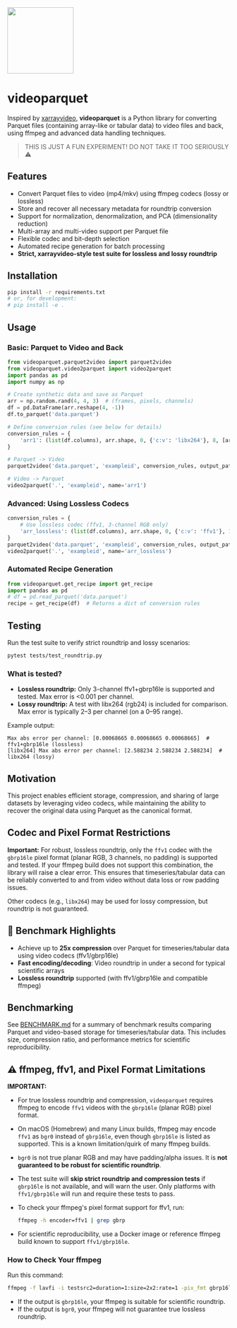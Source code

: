 <img src="https://github.com/user-attachments/assets/eca17ccf-4e9f-425d-b6a7-fbca8b47da94" width=150 />

# videoparquet

Inspired by [xarrayvideo](https://github.com/IPL-UV/xarrayvideo), **videoparquet** is a Python library for converting Parquet files (containing array-like or tabular data) to video files and back, using ffmpeg and advanced data handling techniques.

> THIS IS JUST A FUN EXPERIMENT! DO NOT TAKE IT TOO SERIOUSLY ⚠️

## Features
- Convert Parquet files to video (mp4/mkv) using ffmpeg codecs (lossy or lossless)
- Store and recover all necessary metadata for roundtrip conversion
- Support for normalization, denormalization, and PCA (dimensionality reduction)
- Multi-array and multi-video support per Parquet file
- Flexible codec and bit-depth selection
- Automated recipe generation for batch processing
- **Strict, xarrayvideo-style test suite for lossless and lossy roundtrip**

## Installation

```bash
pip install -r requirements.txt
# or, for development:
# pip install -e .
```

## Usage

### Basic: Parquet to Video and Back
```python
from videoparquet.parquet2video import parquet2video
from videoparquet.video2parquet import video2parquet
import pandas as pd
import numpy as np

# Create synthetic data and save as Parquet
arr = np.random.rand(4, 4, 3)  # (frames, pixels, channels)
df = pd.DataFrame(arr.reshape(4, -1))
df.to_parquet('data.parquet')

# Define conversion rules (see below for details)
conversion_rules = {
    'arr1': (list(df.columns), arr.shape, 0, {'c:v': 'libx264'}, 8, [arr.min(), arr.max()])
}

# Parquet -> Video
parquet2video('data.parquet', 'exampleid', conversion_rules, output_path='.')

# Video -> Parquet
video2parquet('.', 'exampleid', name='arr1')
```

### Advanced: Using Lossless Codecs
```python
conversion_rules = {
    # Use lossless codec (ffv1, 3-channel RGB only)
    'arr_lossless': (list(df.columns), arr.shape, 0, {'c:v': 'ffv1'}, 16, [arr.min(), arr.max()])
}
parquet2video('data.parquet', 'exampleid', conversion_rules, output_path='.')
video2parquet('.', 'exampleid', name='arr_lossless')
```

### Automated Recipe Generation
```python
from videoparquet.get_recipe import get_recipe
import pandas as pd
# df = pd.read_parquet('data.parquet')
recipe = get_recipe(df)  # Returns a dict of conversion rules
```

## Testing
Run the test suite to verify strict roundtrip and lossy scenarios:
```bash
pytest tests/test_roundtrip.py
```

### What is tested?
- **Lossless roundtrip:** Only 3-channel ffv1+gbrp16le is supported and tested. Max error is <0.001 per channel.
- **Lossy roundtrip:** A test with libx264 (rgb24) is included for comparison. Max error is typically 2–3 per channel (on a 0–95 range).

Example output:
```
Max abs error per channel: [0.00068665 0.00068665 0.00068665]  # ffv1+gbrp16le (lossless)
[libx264] Max abs error per channel: [2.588234 2.588234 2.588234]  # libx264 (lossy)
```

## Motivation
This project enables efficient storage, compression, and sharing of large datasets by leveraging video codecs, while maintaining the ability to recover the original data using Parquet as the canonical format.

## Codec and Pixel Format Restrictions

**Important:** For robust, lossless roundtrip, only the `ffv1` codec with the `gbrp16le` pixel format (planar RGB, 3 channels, no padding) is supported and tested. If your ffmpeg build does not support this combination, the library will raise a clear error. This ensures that timeseries/tabular data can be reliably converted to and from video without data loss or row padding issues.

Other codecs (e.g., `libx264`) may be used for lossy compression, but roundtrip is not guaranteed.

## 🚀 Benchmark Highlights
- Achieve up to **25x compression** over Parquet for timeseries/tabular data using video codecs (ffv1/gbrp16le)
- **Fast encoding/decoding**: Video roundtrip in under a second for typical scientific arrays
- **Lossless roundtrip** supported (with ffv1/gbrp16le and compatible ffmpeg)

## Benchmarking

See [BENCHMARK.md](BENCHMARK.md) for a summary of benchmark results comparing Parquet and video-based storage for timeseries/tabular data. This includes size, compression ratio, and performance metrics for scientific reproducibility.

## ⚠️ ffmpeg, ffv1, and Pixel Format Limitations

**IMPORTANT:**

- For true lossless roundtrip and compression, `videoparquet` requires ffmpeg to encode `ffv1` videos with the `gbrp16le` (planar RGB) pixel format.
- On macOS (Homebrew) and many Linux builds, ffmpeg may encode `ffv1` as `bgr0` instead of `gbrp16le`, even though `gbrp16le` is listed as supported. This is a known limitation/quirk of many ffmpeg builds.
- `bgr0` is not true planar RGB and may have padding/alpha issues. It is **not guaranteed to be robust for scientific roundtrip**.
- The test suite will **skip strict roundtrip and compression tests** if `gbrp16le` is not available, and will warn the user. Only platforms with `ffv1/gbrp16le` will run and require these tests to pass.
- To check your ffmpeg's pixel format support for ffv1, run:

  ```sh
  ffmpeg -h encoder=ffv1 | grep gbrp
  ```

- For scientific reproducibility, use a Docker image or reference ffmpeg build known to support `ffv1/gbrp16le`.

### How to Check Your ffmpeg

Run this command:

```sh
ffmpeg -f lavfi -i testsrc2=duration=1:size=2x2:rate=1 -pix_fmt gbrp16le -c:v ffv1 -y test_ffv1_gbrp16le.mkv && ffprobe -v error -select_streams v:0 -show_entries stream=pix_fmt -of default=noprint_wrappers=1:nokey=1 test_ffv1_gbrp16le.mkv
```

- If the output is `gbrp16le`, your ffmpeg is suitable for scientific roundtrip.
- If the output is `bgr0`, your ffmpeg will not guarantee true lossless roundtrip.

